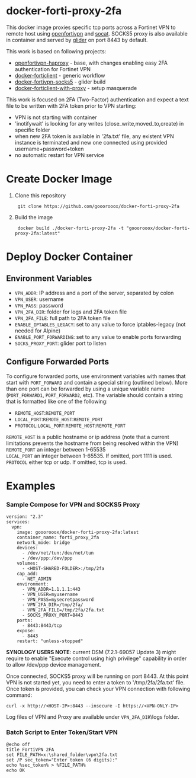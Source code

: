 # docker-forti-proxy-2fa
This docker image proxies specific tcp ports across a Fortinet VPN to remote host using
[openfortivpn](https://github.com/adrienverge/openfortivpn)
and [socat](http://www.dest-unreach.org/socat/). 
SOCKS5 proxy is also available in container and served by [glider](https://github.com/nadoo/glider) on port 8443 by default.

This work is based on following projects:
 * [openfortivpn-haproxy](https://github.com/jeffre/openfortivpn-haproxy) - base, with changes enabling easy 2FA authentication for Fortinet VPN
 * [docker-forticlient](https://github.com/poyaz/docker-forticlient) - generic workflow
 * [docker-fortivpn-socks5](https://github.com/Tosainu/docker-fortivpn-socks5) - glider build
 * [docker-forticlient-with-proxy](https://github.com/henry42/docker-forticlient-with-proxy) - setup masquerade
 
This work is focused on 2FA (Two-Factor) authentication and expect a text file to be written with 2FA token prior to VPN starting:
 * VPN is not starting with container
 * 'inotifywait' is looking for any writes (close_write,moved_to,create) in specific folder
 * when new 2FA token is available in '2fa.txt' file, any existent VPN instance is terminated and new one connected using provided username+password+token
 * no automatic restart for VPN service

# Create Docker Image
1. Clone this repository

        git clone https://github.com/gooorooox/docker-forti-proxy-2fa

2. Build the image

        docker build ./docker-forti-proxy-2fa -t "gooorooox/docker-forti-proxy-2fa:latest"

# Deploy Docker Container

## Environment Variables
 * `VPN_ADDR`: IP address and a port of the server, separated by colon
 * `VPN_USER`: username
 * `VPN_PASS`: password
 * `VPN_2FA_DIR`: folder for logs and 2FA token file
 * `VPN_2FA_FILE`: full path to 2FA token file
 * `ENABLE_IPTABLES_LEGACY`: set to any value to force iptables-legacy (not needed for Alpine)
 * `ENABLE_PORT_FORWARDING`: set to any value to enable ports forwarding
 * `SOCKS_PROXY_PORT`: glider port to listen

## Configure Forwarded Ports
To configure forwarded ports, use environment variables with names that start
with `PORT_FORWARD` and contain a special string (outlined below). More than
one port can be forwarded by using a unique variable name (`PORT_FORWARD1`,
`PORT_FORWARD2`, etc). The variable should contain a string that is formatted
like one of the following:
 * `REMOTE_HOST`:`REMOTE_PORT`
 * `LOCAL_PORT`:`REMOTE_HOST`:`REMOTE_PORT`
 * `PROTOCOL`:`LOCAL_PORT`:`REMOTE_HOST`:`REMOTE_PORT`

`REMOTE_HOST` is a public hostname or ip address (note that a current limitations prevents the hostname from being resolved within the VPN)  
`REMOTE_PORT` an integer between 1-65535  
`LOCAL_PORT` an integer between 1-65535. If omitted, port 1111 is used.  
`PROTOCOL` either tcp or udp. If omitted, tcp is used.

# Examples

### Sample Compose for VPN and SOCKS5 Proxy
```
version: "2.3"
services:
  vpn:
    image: gooorooox/docker-forti-proxy-2fa:latest
    container_name: forti_proxy_2fa
    network_mode: bridge
    devices:
      - /dev/net/tun:/dev/net/tun
      - /dev/ppp:/dev/ppp
    volumes:
      - <HOST-SHARED-FOLDER>:/tmp/2fa
    cap_add:
      - NET_ADMIN
    environment:
      - VPN_ADDR=1.1.1.1:443
      - VPN_USER=myusername
      - VPN_PASS=mysecretpassword
      - VPN_2FA_DIR=/tmp/2fa/
      - VPN_2FA_FILE=/tmp/2fa/2fa.txt
      - SOCKS_PROXY_PORT=8443
    ports:
      - 8443:8443/tcp
    expose:
      - 8443
    restart: "unless-stopped"
```
**SYNOLOGY USERS NOTE**: current DSM (7.2.1-69057 Update 3) might require to 
enable "Execute control using high privilege" capability in order to allow /dev/ppp device management.

Once connected, SOCKS5 proxy will be running on port 8443.
At this point VPN is not started yet, you need to enter a token to '/tmp/2fa/2fa.txt' file.
Once token is provided, you can check your VPN connection with following command:
```
curl -x http://<HOST-IP>:8443 --insecure -I https://<VPN-ONLY-IP>
```
Log files of VPN and Proxy are available under `VPN_2FA_DIR`\logs folder.

### Batch Script to Enter Token/Start VPN
```
@echo off
title FortiVPN 2FA
set FILE_PATH=x:\shared_folder\vpn\2fa.txt
set /P sec_token="Enter token (6 digits):"
echo %sec_token% > %FILE_PATH%
echo OK
```

